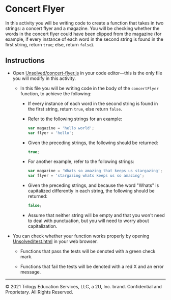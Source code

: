 # Concert Flyer

In this activity you will be writing code to create a function that takes in two strings: a concert flyer and a magazine. You will be checking whether the words in the concert flyer could have been clipped from the magazine (for example, if every instance of each word in the second string is found in the first string, return `true`; else, return `false`).

## Instructions

* Open [Unsolved/concert-flyer.js](Unsolved/concert-flyer.js) in your code editor&mdash;this is the only file you will modify in this activity.

  * In this file you will be writing code in the body of the `concertFlyer` function, to achieve the following:

    * If every instance of each word in the second string is found in the first string, return `true`, else return `false`.

    * Refer to the following strings for an example:

      ```js
      var magazine = 'hello world';
      var flyer = 'hello';
      ```

    * Given the preceding strings, the following should be returned:

      ```js
      true;
      ```

    * For another example, refer to the following strings:

      ```js
      var magazine = 'Whats so amazing that keeps us stargazing';
      var flyer = 'stargazing whats keeps us so amazing';
      ```

    * Given the preceding strings, and because the word "Whats" is capitalized differently in each string, the following should be returned:

      ```js
      false;
      ```

    * Assume that neither string will be empty and that you won't need to deal with punctuation, but you will need to worry about capitalization.

* You can check whether your function works properly by opening [Unsolved/test.html](Unsolved/test.html) in your web browser.

  * Functions that pass the tests will be denoted with a green check mark.

  * Functions that fail the tests will be denoted with a red X and an error message.

---
© 2021 Trilogy Education Services, LLC, a 2U, Inc. brand. Confidential and Proprietary. All Rights Reserved.
